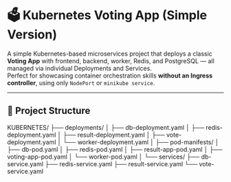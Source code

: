 # 🗳️ Kubernetes Voting App (Simple Version)

A simple Kubernetes-based microservices project that deploys a classic **Voting App** with frontend, backend, worker, Redis, and PostgreSQL — all managed via individual Deployments and Services.  
Perfect for showcasing container orchestration skills **without an Ingress controller**, using only `NodePort` or `minikube service`.

---

## 📁 Project Structure

KUBERNETES/
├── deployments/
│ ├── db-deployment.yaml
│ ├── redis-deployment.yaml
│ ├── result-deployment.yaml
│ ├── vote-deployment.yaml
│ └── worker-deployment.yaml
│
├── pod-manifests/
│ ├── db-pod.yaml
│ ├── redis-pod.yaml
│ ├── result-app-pod.yaml
│ ├── voting-app-pod.yaml
│ └── worker-pod.yaml
│
└── services/
├── db-service.yaml
├── redis-service.yaml
├── result-service.yaml
└── vote-service.yaml


